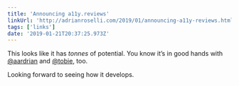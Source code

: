 ```yaml
---
title: 'Announcing a11y.reviews'
linkUrl: 'http://adrianroselli.com/2019/01/announcing-a11y-reviews.html'
tags: ['links'] 
date: '2019-01-21T20:37:25.973Z'
---
```

This looks like it has *tonnes* of potential. You know it’s in good hands with [@aardrian](//twitter.com/aardrian) and [@tobie](//twitter.com/tobie), too.

Looking forward to seeing how it develops.
